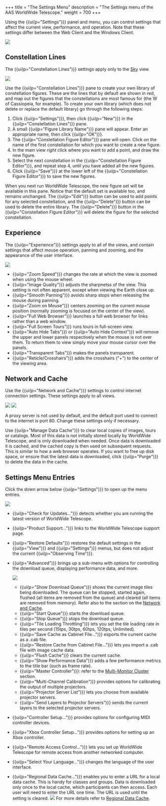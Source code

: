 +++
title = "The Settings Menu"
description = "The Settings menu of the AAS WorldWide Telescope."
weight = 700
+++

Using the {{ui(p="Settings")}} panel and menu, you can control settings that affect
the current view, performance, and operation. Note that these settings differ
between the Web Client and the Windows Client.

![](ui_win_Settings-Panel.png)


## Constellation Lines

The {{ui(p="Constellation Lines")}} settings apply only to the [Sky](explore.md#sky)
view.

![](ui_win_Constellation-Lines.png)

Use the {{ui(p="Constellation Lines")}} pane to create your own library of
constellation figures. These are the lines that by default are shown in red,
and map out the figures that the constellations are most famous for (the W of
Cassiopeia, for example). To create your own library (which does not delete or
replace the default library) go through the following steps:

1. Click {{ui(p="Settings")}}, then click {{ui(p="New")}} in the {{ui(p="Constellation Lines")}} pane.
2. A small {{ui(p="Figure Library Name")}} pane will appear. Enter an appropriate
   name, then click {{ui(p="OK")}}.
3. The {{ui(p="Constellation Figure Editor")}} pane will open. Click on the name of
   the first constellation for which you want to create a new figure.
4. In the main view _right_ click where you want to add a point, and draw the
   new figure.
5. Select the next constellation in the {{ui(p="Constellation Figure Editor")}}, and
   repeat step 4, until you have added all the new figures.
6. Click {{ui(p="Save")}} at the lower left of the {{ui(p="Constellation Figure Editor")}} to
   save the new figures.

When you next run WorldWide Telescope, the new figure set will be available in
this pane. Notice that the default set is available too, and remains
unchanged. The {{ui(p="Edit")}} button can be used to add points for any selected
constellation, and the {{ui(p="Delete")}} button can be used to delete the entire
library. The {{ui(p="Delete")}} button in the {{ui(p="Constellation Figure Editor")}} will
delete the figure for the selected constellation.


## Experience

The {{ui(p="Experience")}} settings apply to all of the views, and contain settings
that affect mouse operation, panning and zooming, and the appearance of the
user interface.

![](ui_win_Settings-Experience.png)

* {{ui(p="Zoom Speed")}} changes the rate at which the view is zoomed when using the
  mouse wheel.
* {{ui(p="Image Quality")}} adjusts the sharpnetss of the view. This setting is not
  often apparent, except when viewing the Earth close up.
* {{ui(p="Smooth Panning")}} avoids sharp stops when releasing the mouse during
  panning.
* {{ui(p="Zoom on Mouse")}} centers zooming on the current mouse position (normally
  zooming is focused on the center of the view).
* {{ui(p="Full Web Browser")}} launches a full web browser for links rather than a web
  window.
* {{ui(p="Full Screen Tours")}} runs tours in full-screen view.
* {{ui(p="Auto Hide Tabs")}} or {{ui(p="Auto Hide Context")}} will remove the upper and lower
  panels respectively when the mouse is not over them. To return them to view
  simply move your mouse cursor over the panels.
* {{ui(p="Transparent Tabs")}} makes the panels transparent.
* {{ui(p="Reticle/Crosshairs")}} adds the crosshairs ("+") to the center of the
  viewing area.


## Network and Cache

Use the {{ui(p="Network and Cache")}} settings to control internet connection
settings. These settings apply to all views.

![](ui_Network-Cache.png)
![](ui_Manage-Data-Cache.png)

A proxy server is not used by default, and the default port used to connect to
the internet is port 80. Change these settings only if necessary.

Use {{ui(p="Manage Data Cache")}} to clear local copies of images, tours or catalogs.
Most of this data is not initially stored locally by WorldWide Telescope, and
is only downloaded when needed. Once data is downloaded it is cached, and the
cached copy is then used on subsequent requests. This is similar to how a web
browser operates. If you want to free up disk space, or ensure that the latest
data is downloaded, click {{ui(p="Purge")}} to delete the data in the cache.


## Settings Menu Entries

Click the down arrow below {{ui(p="Settings")}} to open up the menu entries.

![](ui_win_Settings-Menu-Items.png)

* {{ui(p="Check for Updates...")}} detects whether you are running the latest version
  of WorldWide Telescope.
* {{ui(p="Product Support...")}} links to the WorldWide Telescope support page.
* {{ui(p="Restore Defaults")}} restores the default settings in the {{ui(p="View")}} and
  {{ui(p="Settings")}} menus, but does not adjust the current {{ui(p="Observing Time")}}.
* {{ui(p="Advanced")}} brings up a sub-menu with options for controlling the download
  queue, displaying performance data, and more.

   ![](ui_win_Advanced-Settings-Menu.png)

  * {{ui(p="Show Download Queue")}} shows the current image tiles being downloaded.
    The queue can be stopped, started again, flushed (all items are removed
    from the queue) and cleared (all items are removed from memory). Refer
    also to the section on the
    [Network and Cache](configuration.md#network-and-cache).
  * {{ui(p="Start Queue")}} starts the download queue.
  * {{ui(p="Stop Queue")}} stops the download queue.
  * {{ui(p="Tile Loading Throttling")}} lets you set the tile loading rate in tiles
    per second (15tps, 30tps, 60tps, 120tps, Unlimited).
  * {{ui(p="Save Cache as Cabinet File...")}} exports the current cache as a .cab
    file.
  * {{ui(p="Restore Cache from Cabinet File...")}} lets you import a .cab file with
    image cache data.
  * {{ui(p="Flush Cache")}} clears the current cache.
  * {{ui(p="Show Performance Data")}} adds a few performance metrics to the title bar
    (such as frame rate).
  * {{ui(p="Master Controller")}}: refer to the
    [Multi-Monitor Cluster](configuration.md#multi-monitor-cluster) section.
  * {{ui(p="Multi-Channel Calibration")}} provides options for calibrating the output
    of multiple projectors.
  * {{ui(p="Projector Server List")}} lets you choose from available projector
    servers.
  * {{ui(p="Send Layers to Projector Servers")}} sends the current layers to the
    selected projector servers.
* {{ui(p="Controller Setup...")}} provides options for configuring MIDI controller
  devices.
* {{ui(p="Xbox Controller Setup...")}} provides options for setting up an Xbox
  controller.
* {{ui(p="Remote Access Control...")}} lets you set up WorldWide Telescope for remote
  access from another networked computer.
* {{ui(p="Select Your Language...")}} changes the language of the user interface.
* {{ui(p="Regional Data Cache...")}} enables you to enter a URL for a local data
  cache. This is handy for classes and groups. Data is downloaded only once to
  the local cache, which participants can then access. Each user will need to
  enter the URL one time. The URL is used until the setting is cleared.
  ![](shareddatacache.jpg) For more details refer to
  [Regional Data Cache](configuration.md#regional-data-cache).

